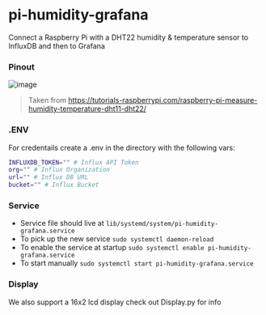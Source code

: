 # pi-humidity-grafana
Connect a Raspberry Pi with a DHT22 humidity & temperature sensor to InfluxDB and then to Grafana

### Pinout
![image](https://github.com/0x4rch/pi-humidity-grafana/assets/6191866/05db6ad5-af5c-4bac-a00d-cc4c30c6aed4)
> Taken from https://tutorials-raspberrypi.com/raspberry-pi-measure-humidity-temperature-dht11-dht22/

### .ENV
For credentails create a .env in the directory with the following vars:
```bash
INFLUXDB_TOKEN="" # Influx API Token
org="" # Influx Organization
url="" # Influx DB URL
bucket="" # Influx Bucket
```
### Service
- Service file should live at `lib/systemd/system/pi-humidity-grafana.service`
- To pick up the new service `sudo systemctl daemon-reload`
- To enable the service at startup `sudo systemctl enable pi-humidity-grafana.service`
- To start manually `sudo systemctl start pi-humidity-grafana.service`

### Display
We also support a 16x2 lcd display check out Display.py for info
